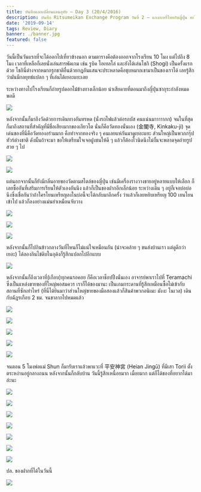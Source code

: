 ```yaml
---
title: บันทึกแลกเปลี่ยนแดนอุทัย — Day 3 (20/4/2016)
description: บันทึก Ritsumeikan Exchange Program วันที่ 2 — แกงกะหรี่ไทยกับญี่ปุ่น อะไรอร่อยกว่ากันนะ?
date: '2019-09-14'
tags: Review, Diary
banner: ./banner.jpg
featured: false
---
```


วันนี้เป็นวันแรกที่จะได้ออกไปเที่ยวข้างนอก ตามตารางคือต้องออกจากโรงเรียน 10 โมง แต่ไปถึง 8 โมง เวลาที่เหลือก็เลยนั่งเล่นสารพัดเกม เช่น รูบิค โอเทลโล่ และยังได้เล่นโชกิ (Shogi) เป็นครั้งแรกด้วย โชกินี่ต่างจากหมากรุกชาติอื่นด้วยกฎอันแสนจะประหลาดคือชุบหมากเขามาเป็นของเราได้ เลยรู้สึกว่ามันมีกลยุทธ์แปลก ๆ ที่เล่นได้เยอะแยะเลย

ระหว่างทางไปโรงเรียนก็ถ่ายรูปดอกไม้ข้างทางเล็กน้อย น่าเสียดายที่ตอนมาถึงญี่ปุ่นซากุระกำลังหมดพอดี

![](13062859_1357407997643424_7809149723020659420_o.jpg)

หลังจากนั้นก็มาถึงวัดด้วยการเดินทางอันทรหด (นั่งรถไฟแล้วต่อรถบัส คนแน่นมาาาาากก) จนในที่สุดก็มาถึงสถานที่สำคัญที่มีชื่อเสียงมากของเกียวโต นั่นก็คือวัดทองนั่นเอง (金閣寺, Kinkaku-ji) จุดเด่นของที่นี่คือวัดทองอร่ามมาก คือทำจากทองจริง ๆ คนเลยแห่กันมาดูเยอะแยะ ส่วนใหญ่เป็นพวกกรุ๊ปทัวร์ต่างชาติ ดังนั้นถ้าจะมา ขอให้เตรียมใจเจอฝูงชนให้ดี ๆ แล้วก็ต้องไวนิดนึงไม่งั้นจะพลาดจุดถ่ายรูปสวย ๆ ไป 

![](13071706_1357408087643415_7934748748462615261_o.jpg)

![](13041096_1357408117643412_1521716434049168645_o.jpg)

แต่นอกจากนั้นก็ยังมีกลิ่นอายของวัดตามสไตล์ของญี่ปุ่น เช่นมีเครื่องรางวางขายอยู่หลายแบบให้เลือก ก็เลยซื้ออันที่เสริมการเรียนให้ตัวเองอันนึง แล้วก็เป็นของฝากอีกเล็กน้อย ระหว่างเดิน ๆ อยู่ก็เจอบ่อบ่อนึงซึ่งเชื่อกันว่าถ้าใครโยนเหรียญลงในบ่อนี้จะได้กลับมาอีกครั้ง ว่าแล้วก็เลยหยิบเหรียญ 100 เยนโยนเข้าไป แล้วก็ลงอย่างแม่นยำเหมือนจับวาง

![](13047787_1357408277643396_5157371395877952050_o.jpg)

![](13055718_1357408314310059_2449008319576052184_o.jpg)

![](13029479_1357416284309262_8449752001369690546_o.jpg)

หลังจากนั้นก็ไปกินข้าวกลางวันที่ไหนก็ไม่แน่ใจเหมือนกัน (น่าจะคล้าย ๆ ขนส่งบ้านเรา แต่ดูดีกว่าเยอะ) ได้ลองกินไข่ดิบในอุด้งก็รู้สึกแปลกไปอีกแบบ

![](11223560_1357408357643388_4567373808605271045_o.jpg)

หลังจากนั้นก็ถึงเวลาที่(เกือบ)ทุกคนรอคอย ก็คือเวลาช็อปปิ้งนั่นเอง อาจารย์พาเราไปที่ Teramachi ซึ่งเป็นแหล่งขายของที่ใหญ่พอสมควร เราก็ได้ของมานะ เป็นเกมกระดานที่รู้สึกเหมือนซื้อไม่เข้ากับสถานที่ซักเท่าไหร่ (ที่นี่ได้ยินมาว่าส่วนใหญ่ขายของมือสองแล้วก็สินค้าพวกอนิเมะ มังงะ โนเวล) เดินกับฉัฏรเกือบ 2 ชม. จนขาลากไปหมดแล้ว 

![](12998267_1357408620976695_7498861410941717746_o.jpg)

![](13029727_1357408377643386_2520551075245895814_o.jpg)

![](13055029_1357408684310022_7396714143592418693_o.jpg)

![](13007197_1357408664310024_3101327949658396604_n.jpg)

![](12993543_1357408740976683_4381362403836949312_n.jpg)

จนตอน 5 โมงพ่อแม่ Shun ก็มารับเราแล้วพาแวะที่ 平安神宮 (Heian Jingū) ที่มีเสา Torii ตั้งตระหง่านอยู่กลางถนน หลังจากนั้นก็กลับบ้าน วันนี้รู้สึกเหนื่อยมาก เมื่อยมาก แต่ก็ได้ของที่อยากได้มาล่ะนะ

![](Heian-Shrine.jpg)

![](12983227_1357408764310014_420213544616871210_o.jpg)

![](13029415_1357408827643341_5706776416709118902_o.jpg)

![](13055922_1357408824310008_8833086740703835434_o.jpg)

![](13071869_1357408900976667_1792941361679699492_o.jpg)

![](12998423_1357409087643315_6392484343358958412_o.jpg)

![](13055226_1357408910976666_4156812065729102195_o.jpg)

ปล. ของฝากที่ได้ในวันนี้

![](13041211_1357409154309975_2405425749083158300_o.jpg)